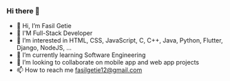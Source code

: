 ### Hi there 👋


- 👋 Hi, I’m Fasil Getie
- 👋 I'M Full-Stack Developer
- 👀 I’m interested in HTML, CSS, JavaScript, C, C++, Java, Python, Flutter, Django, NodeJS, ...
- 🌱 I’m currently learning Software Engineering
- 💞️ I’m looking to collaborate on mobile app and web app projects
- 📫 How to reach me fasilgetie12@gmail.com

<!--
**fasil712/fasil712** is a ✨ _special_ ✨ repository because its `README.md` (this file) appears on your GitHub profile.

Here are some ideas to get you started:

- 🔭 I’m currently working on ...
- 🌱 I’m currently learning ...
- 👯 I’m looking to collaborate on ...
- 🤔 I’m looking for help with ...
- 💬 Ask me about ...
- 📫 How to reach me: ...
- 😄 Pronouns: ...
- ⚡ Fun fact: ...
-->
